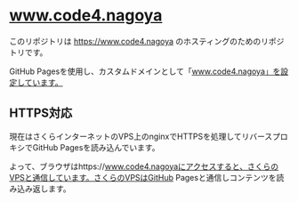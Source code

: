# www.code4.nagoya

このリポジトリは https://www.code4.nagoya のホスティングのためのリポジトリです。

GitHub Pagesを使用し、カスタムドメインとして「www.code4.nagoya」を設定しています。

## HTTPS対応

現在はさくらインターネットのVPS上のnginxでHTTPSを処理してリバースプロキシでGitHub Pagesを読み込んでいます。

よって、ブラウザはhttps://www.code4.nagoyaにアクセスすると、さくらのVPSと通信しています。さくらのVPSはGitHub Pagesと通信しコンテンツを読み込み返します。


